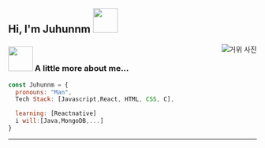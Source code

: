 <h2> Hi, I'm Juhunnm <img src="https://media.giphy.com/media/mGcNjsfWAjY5AEZNw6/giphy.gif" width="50"></h2>
<img align='right' src="" alt ="거위 사진">


### <img src="https://media.giphy.com/media/VgCDAzcKvsR6OM0uWg/giphy.gif" width="50"> A little more about me...  

```javascript
const Juhunnm = {
  pronouns: "Man",
  Tech Stack: [Javascript,React, HTML, CSS, C],

  learning: [Reactnative]
  i will:[Java,MongoDB,...]
}
```

---
